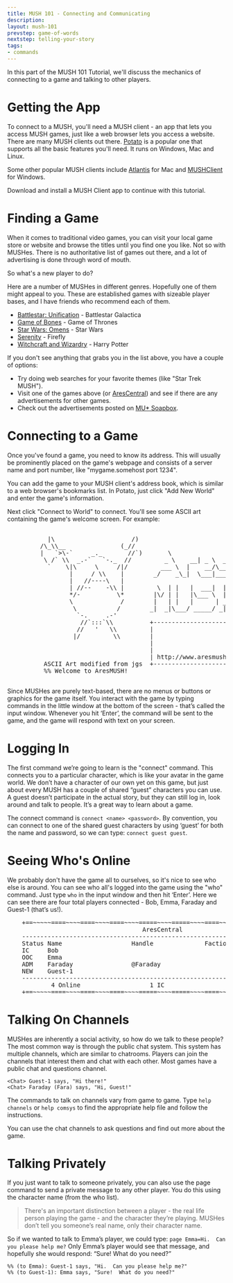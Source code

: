 ```yaml
---
title: MUSH 101 - Connecting and Communicating
description:
layout: mush-101
prevstep: game-of-words
nextstep: telling-your-story
tags: 
- commands
---
```


In this part of the MUSH 101 Tutorial, we'll discuss the mechanics of connecting to a game and talking to other players.

# Getting the App

To connect to a MUSH, you'll need a MUSH client - an app that lets you access MUSH games, just like a web browser lets you access a website.   There are many MUSH clients out there.  [Potato](http://www.potatomushclient.com/) is a popular one that supports all the basic features you'll need.  It runs on Windows, Mac and Linux.

Some other popular MUSH clients include [Atlantis](http://www.riverdark.net/atlantis/) for Mac and [MUSHClient](http://www.gammon.com.au/mushclient/mushclient.htm) for Windows.

Download and install a MUSH Client app to continue with this tutorial.

# Finding a Game

When it comes to traditional video games, you can visit your local game store or website and browse the titles until you find one you like.  Not so with MUSHes.  There is no authoritative list of games out there, and a lot of advertising is done through word of mouth.

So what's a new player to do?

Here are a number of MUSHes in different genres.  Hopefully one of them might appeal to you.  These are established games with sizeable player bases, and I have friends who recommend each of them.   

* [Battlestar: Unification](http://bsgunificationmush.wikidot.com/) - Battlestar Galactica
* [Game of Bones](http://gobmush.wikidot.com/) - Game of Thrones
* [Star Wars: Omens](http://www.sw-omens.org/index.php?title=Main_Page) - Star Wars
* [Serenity](http://wiki.serenitymush.com/wiki/index.php/Main_Page) - Firefly
* [Witchcraft and Wizardry](http://wandw.wikidot.com/) - Harry Potter

If you don't see anything that grabs you in the list above, you have a couple of options:

* Try doing web searches for your favorite themes (like "Star Trek MUSH").  
* Visit one of the games above (or [AresCentral](/arescentral)) and see if there are any advertisements for other games.
* Check out the advertisements posted on [MU* Soapbox](http://musoapbox.net/).

# Connecting to a Game

Once you've found a game, you need to know its address.  This will usually be prominently placed on the game's webpage and consists of a server name and port number, like "mygame.somehost port 1234".

You can add the game to your MUSH client's address book, which is similar to a web browser's bookmarks list.  In Potato, just click "Add New World" and enter the game's information.

Next click "Connect to World" to connect.  You'll see some ASCII art containing the game's welcome screen.  For example:

<pre class="prettyprint">
    <span class="nocode">
           |\                     /)
         /\_\\__               (_//
         |   `>\-`     _._       //`)       \ 
          \ /` \\  _.-`   `-._  //         _ \    __| _ \  __|
           `    \|\     \     /|/         ___ \  |    __/\__ \ 
                 |     / \\    |        _/    _\_|  \___|____/
                 |   //----\   |
                 | //--    -\\ |         \  | |   |  ___|  |   |
                 */-          \*        |\/ | |   |\___ \  |   |
                 \             /        |   | |   |      | ___ |
                  \           /        _|  _|\___/ _____/ _|  _|
                   `-.     .-'
                    //`:::`\\          +-------------------------+
                   //   '   \\         |                         |
                  |/         \\        |                         |
                                       |                         |
                                       |                         |
                                       | http://www.aresmush.com |
          ASCII Art modified from jgs  +-------------------------+
          %% Welcome to AresMUSH!
         </span>
</pre>

Since MUSHes are purely text-based, there are no menus or buttons or graphics for the game itself.  You interact with the game by typing commands in the little window at the bottom of the screen - that’s called the input window.   Whenever you hit ‘Enter’, the command will be sent to the game, and the game will respond with text on your screen.

# Logging In

The first command we’re going to learn is the "connect" command.  This connects you to a particular character, which is like your avatar in the game world.   We don’t have a character of our own yet on this game, but just about every MUSH has a couple of shared “guest” characters you can use.   A guest doesn’t participate in the actual story, but they can still log in, look around and talk to people.  It’s a great way to learn about a game.  

The connect command is `connect <name> <password>`.    By convention, you can connect to one of the shared guest characters by using ‘guest’ for both the name and password, so we can type:  `connect guest guest`.

# Seeing Who's Online

We probably don't have the game all to ourselves, so it's nice to see who else is around.  You can see who all's logged into the game using the "who" command.  Just type `who` in the input window and then hit ‘Enter’.  Here we can see there are four total players connected - Bob, Emma, Faraday and Guest-1 (that’s us!).

<pre>
    +==~~~~~====~~~~====~~~~====~~~~=====~~~~=====~~~~====~~~~====~~~~====~~~~~==+
                                     AresCentral                                  
    ------------------------------------------------------------------------------
    Status Name                   Handle              Faction         Conn   Idle
    IC     Bob                                                        10s    8s    
    OOC    Emma                                                       2h     8s    
    ADM    Faraday                @Faraday                            1h     0s    
    NEW    Guest-1                                                    5m     8s    
    ------------------------------------------------------------------------------
            4 Online                   1 IC                   10 Record        
    +==~~~~~====~~~~====~~~~====~~~~=====~~~~=====~~~~====~~~~====~~~~====~~~~~==+
</pre>

# Talking On Channels

MUSHes are inherently a social activity, so how do we talk to these people?   The most common way is through the public chat system.   This system has multiple channels, which are similar to chatrooms.  Players can join the channels that interest them and chat with each other.   Most games have a public chat and questions channel.

    <Chat> Guest-1 says, "Hi there!"
    <Chat> Faraday (Fara) says, "Hi, Guest!"

The commands to talk on channels vary from game to game.  Type `help channels` or `help comsys` to find the appropriate help file and follow the instructions.

You can use the chat channels to ask questions and find out more about the game.

# Talking Privately

If you just want to talk to someone privately, you can also use the page command to send a private message to any other player.  You do this using the character name (from the who list).    

> There's an important distinction between a player - the real life person playing the game - and the character they’re playing.   MUSHes don’t tell you someone’s real name, only their character name.

So if we wanted to talk to Emma’s player, we could type:  `page Emma=Hi.  Can you please help me?`    Only Emma’s player would see that message, and hopefully she would respond:  “Sure!  What do you need?”

    %% (to Emma): Guest-1 says, "Hi.  Can you please help me?"
    %% (to Guest-1): Emma says, "Sure!  What do you need?"